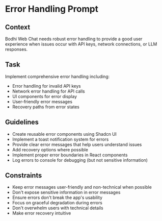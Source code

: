# Error Handling Prompt

## Context
Bodhi Web Chat needs robust error handling to provide a good user experience when issues occur with API keys, network connections, or LLM responses.

## Task
Implement comprehensive error handling including:
- Error handling for invalid API keys
- Network error handling for API calls
- UI components for error display
- User-friendly error messages
- Recovery paths from error states

## Guidelines
- Create reusable error components using Shadcn UI
- Implement a toast notification system for errors
- Provide clear error messages that help users understand issues
- Add recovery options where possible
- Implement proper error boundaries in React components
- Log errors to console for debugging (but not sensitive information)

## Constraints
- Keep error messages user-friendly and non-technical when possible
- Don't expose sensitive information in error messages
- Ensure errors don't break the app's usability
- Focus on graceful degradation during errors
- Don't overwhelm users with technical details
- Make error recovery intuitive 